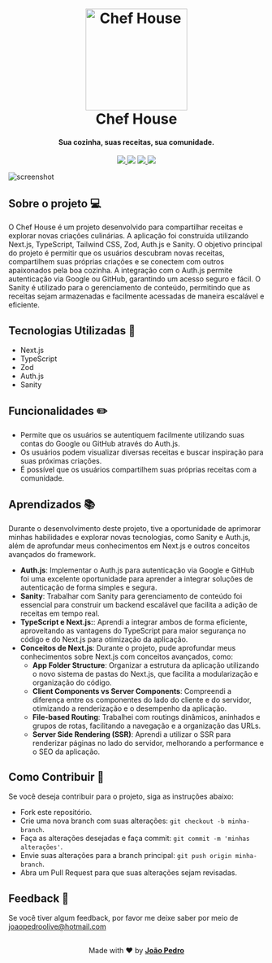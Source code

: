 <h1 align="center">
  <a href="https://github.com/JoaoPedroOM">
    <img src="https://i.postimg.cc/CL6LQd2N/logo-png.png" alt="Chef House" width="200">
  </a>
  <br>
  Chef House
</h1>

<h4 align="center">Sua cozinha, suas receitas, sua comunidade.</h4> 

<p align="center">
  <a href="https://github.com/JoaoPedroOM/Recipe-2.0">
    <img src="https://img.shields.io/github/repo-size/JoaoPedroOM/Recipe-2.0"
  </a>
  <a href="https://chef-house.vercel.app/"><img src="https://img.shields.io/website?url=https%3A%2F%2Fchef-house.vercel.app%2F
  "></a>
  <a href="https://github.com/JoaoPedroOM/Recipe-2.0">
      <img src="https://img.shields.io/github/commit-activity/t/JoaoPedroOM/Recipe-2.0/main">
  </a>
  <a href="https://github.com/JoaoPedroOM/Recipe-2.0">
    <img src="https://img.shields.io/github/created-at/JoaoPedroOM/Recipe-2.0">
  </a>
</p>

![screenshot](https://i.ibb.co/P9DnN2v/hero.png)


## Sobre o projeto 💻
O Chef House é um projeto desenvolvido para compartilhar receitas e explorar novas criações culinárias. A aplicação foi construída utilizando Next.js, TypeScript, Tailwind CSS, Zod, Auth.js e Sanity. O objetivo principal do projeto é permitir que os usuários descubram novas receitas, compartilhem suas próprias criações e se conectem com outros apaixonados pela boa cozinha. A integração com o Auth.js permite autenticação via Google ou GitHub, garantindo um acesso seguro e fácil. O Sanity é utilizado para o gerenciamento de conteúdo, permitindo que as receitas sejam armazenadas e facilmente acessadas de maneira escalável e eficiente.

## Tecnologias Utilizadas 🚀

- Next.js
- TypeScript
- Zod
- Auth.js
- Sanity

## Funcionalidades ✏️

- Permite que os usuários se autentiquem facilmente utilizando suas contas do Google ou GitHub através do Auth.js.
- Os usuários podem visualizar diversas receitas e buscar inspiração para suas próximas criações.
- É possível que os usuários compartilhem suas próprias receitas com a comunidade.

## Aprendizados 📚

Durante o desenvolvimento deste projeto, tive a oportunidade de aprimorar minhas habilidades e explorar novas tecnologias, como Sanity e Auth.js, além de aprofundar meus conhecimentos em Next.js e outros conceitos avançados do framework.

- **Auth.js**: Implementar o Auth.js para autenticação via Google e GitHub foi uma excelente oportunidade para aprender a integrar soluções de autenticação de forma simples e segura.
- **Sanity**: Trabalhar com Sanity para gerenciamento de conteúdo foi essencial para construir um backend escalável que facilita a adição de receitas em tempo real.
- **TypeScript e Next.js:**: Aprendi a integrar ambos de forma eficiente, aproveitando as vantagens do TypeScript para maior segurança no código e do Next.js para otimização da aplicação.
- **Conceitos de Next.js**: Durante o projeto, pude aprofundar meus conhecimentos sobre Next.js com conceitos avançados, como:
  - **App Folder Structure**: Organizar a estrutura da aplicação utilizando o novo sistema de pastas do Next.js, que facilita a modularização e organização do código.
  - **Client Components vs Server Components**: Compreendi a diferença entre os componentes do lado do cliente e do servidor, otimizando a renderização e o desempenho da aplicação.
  - **File-based Routing**: Trabalhei com routings dinâmicos, aninhados e grupos de rotas, facilitando a navegação e a organização das URLs.
  - **Server Side Rendering (SSR)**: Aprendi a utilizar o SSR para renderizar páginas no lado do servidor, melhorando a performance e o SEO da aplicação.

## Como Contribuir 🤝

Se você deseja contribuir para o projeto, siga as instruções abaixo:

-  Fork este repositório.
-  Crie uma nova branch com suas alterações: `git checkout -b minha-branch`.
-  Faça as alterações desejadas e faça commit: `git commit -m 'minhas alterações'`.
-  Envie suas alterações para a branch principal: `git push origin minha-branch`.
-  Abra um Pull Request para que suas alterações sejam revisadas.

## Feedback 💌

Se você tiver algum feedback, por favor me deixe saber por meio de joaopedroolive@hotmail.com

##

<p align="center">Made with ❤️ by <strong><a href="https://github.com/JoaoPedroOM" target="_blank">João Pedro</a></strong></p>
